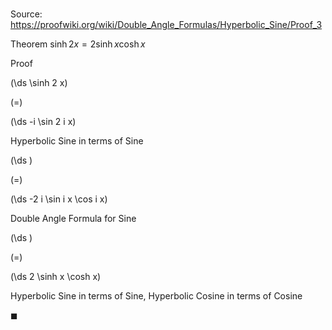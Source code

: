 # 

Source: https://proofwiki.org/wiki/Double_Angle_Formulas/Hyperbolic_Sine/Proof_3

Theorem
$\sinh 2 x = 2 \sinh x \cosh x$


Proof













\(\ds \sinh 2 x\)

\(=\)







\(\ds -i \sin 2 i x\)





Hyperbolic Sine in terms of Sine














\(\ds \)

\(=\)







\(\ds -2 i \sin i x \cos i x\)





Double Angle Formula for Sine














\(\ds \)

\(=\)







\(\ds 2 \sinh x \cosh x\)





Hyperbolic Sine in terms of Sine, Hyperbolic Cosine in terms of Cosine



$\blacksquare$





